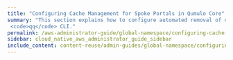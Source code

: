 ```yaml
---
title: "Configuring Cache Management for Spoke Portals in Qumulo Core"
summary: "This section explains how to configure automated removal of cached data from spoke portals and how to remove cached directories and files from spoke portals by using the
 <code>qq</code> CLI."
permalink: /aws-administrator-guide/global-namespace/configuring-cache-management-for-spoke-portals.html
sidebar: cloud_native_aws_administrator_guide_sidebar
include_content: content-reuse/admin-guides/global-namespace/configuring-cache-management-for-spoke-portals.md
---
```


